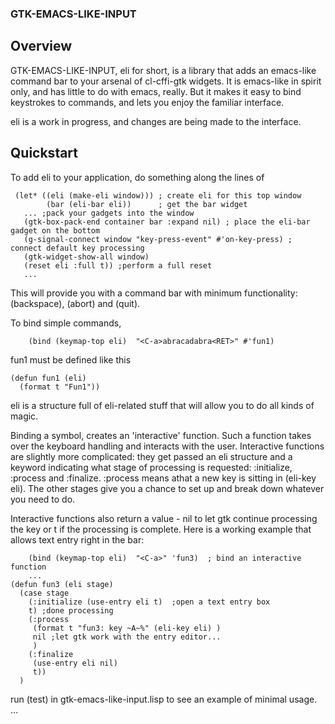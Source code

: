 ### GTK-EMACS-LIKE-INPUT

## Overview

GTK-EMACS-LIKE-INPUT, eli for short, is a library that adds an emacs-like command bar to your arsenal of cl-cffi-gtk widgets.  It is emacs-like in spirit only, and has little to do with emacs, really.  But it makes it easy to bind keystrokes to commands, and lets you enjoy the familiar interface.

eli is a work in progress, and changes are being made to the interface.

## Quickstart

To add eli to your application, do something along the lines of
```
 (let* ((eli (make-eli window))) ; create eli for this top window
        (bar (eli-bar eli))      ; get the bar widget
   ... ;pack your gadgets into the window
   (gtk-box-pack-end container bar :expand nil) ; place the eli-bar gadget on the bottom 
   (g-signal-connect window "key-press-event" #'on-key-press) ; connect default key processing
   (gtk-widget-show-all window)
   (reset eli :full t)) ;perform a full reset
   ...
```
This will provide you with a command bar with minimum functionality: <BS> (backspace), <C-g> (abort) and <C-x><C-c> (quit).

To bind simple commands, 
```
    (bind (keymap-top eli)  "<C-a>abracadabra<RET>" #'fun1)
```
fun1 must be defined like this
```
(defun fun1 (eli)
  (format t "Fun1"))
```
eli is a structure full of eli-related stuff that will allow you to do all kinds of magic.

Binding a symbol, creates an 'interactive' function.  Such a function takes over the keyboard handling and interacts with the user.  Interactive functions are slightly more complicated: they get passed an eli structure and a keyword indicating what stage of processing is requested: :initialize, :process and :finalize.  :process means athat a new key is sitting in (eli-key eli).  The other stages give you a chance to set up and break down whatever you need to do.

Interactive functions also return a value - nil to let gtk continue processing the key or t if the processing is complete.
Here is a working example that allows text entry right in the bar:
```
    (bind (keymap-top eli)  "<C-a>" 'fun3)  ; bind an interactive function
	...
(defun fun3 (eli stage)
  (case stage
    (:initialize (use-entry eli t)  ;open a text entry box
	t) ;done processing
    (:process
     (format t "fun3: key ~A~%" (eli-key eli) )
     nil ;let gtk work with the entry editor...
     )
    (:finalize
     (use-entry eli nil)
     t))
  )
```

run (test) in gtk-emacs-like-input.lisp to see an example of minimal usage.
...

